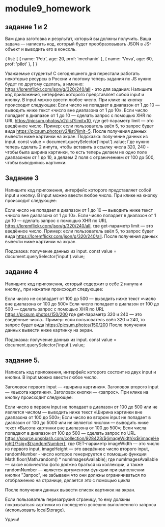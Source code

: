 # module9_homework
## задание 1 и 2
Вам дана заготовка и результат, который вы должны получить. 
Ваша задача — написать код, который будет преобразовывать JSON в JS-объект и выводить его в консоль.

{
  list: [
    { name: 'Petr', age: 20, prof: 'mechanic' },
    { name: 'Vova', age: 60, prof: 'pilot' },
  ]
}


Уважаемые студенты!
С сегодняшнего дня перестали работать некоторые ресурсы в России и поэтому теперь задания по JS нужно будет по другому сделать, а именно:
https://loremflickr.com/json/g/320/240/all - это для задания:
Напишите код приложения, интерфейс которого представляет собой input и кнопку. В input можно ввести любое число. При клике на кнопку происходит следующее:
Если число не попадает в диапазон от 1 до 10 — выводить ниже текст «число вне диапазона от 1 до 10».
Если число попадает в диапазон от 1 до 10 — сделать запрос c помощью XHR по URL https://picsum.photos/v2/list?limit=10, где get-параметр limit — это введённое число.
Пример: если пользователь ввёл 5, то запрос будет вида https://picsum.photos/v2/list?limit=5.
После получения данных вывести ниже картинки на экран.
Подсказка: получение данных из input.
const value = document.querySelector('input').value;
Где нужно теперь сделать 2 инпута, чтобы вставить в ссылку числа 320, 240 - чтобы была ширина картинки, то есть теперь делаем не одно поле диапазоном от 1 до 10, а делаем 2 поля с ограничением от 100 до 500, чтобы выводились картинки.

## Задание 3

Напишите код приложения, интерфейс которого представляет собой input и кнопку. В input можно ввести любое число. При клике на кнопку происходит следующее:

Если число не попадает в диапазон от 1 до 10 — выводить ниже текст «число вне диапазона от 1 до 10».
Если число попадает в диапазон от 1 до 10 — сделать запрос c помощью XHR по URL https://loremflickr.com/json/g/320/240/all, где get-параметр limit — это введённое число.
Пример: если пользователь ввёл 5, то запрос будет вида https://loremflickr.com/json/g/320/240/all.
После получения данных вывести ниже картинки на экран.

Подсказка: получение данных из input.
const value = document.querySelector('input').value;

## задание 4

Напишите код приложения, который содержит в себе 2 инпута и кнопку,, при нажатии происходит следующее:

Если число не совпадает от 100 до 500 — выводить ниже текст «число вне диапазона от 100 до 500»
Если число попадает в диапазон от 100 до 500 — сделать запрос c помощью XHR по URL https://picsum.photos/150/200 где get-параметр 320 и 240 — это введённые числа..
Пример: если пользователь ввёл 320 и 240, то запрос будет вида https://picsum.photos/150/200
После получения данных вывести ниже картинку на экран.

Подсказка: получение данных из input.
const value = document.querySelector('input').value;

## задание 5.

Написать код приложения, интерфейс которого состоит из двух input и кнопки. В input можно ввести любое число.

Заголовок первого input — «ширина картинки».
Заголовок второго input — «высота картинки».
Заголовок кнопки — «запрос».
При клике на кнопку происходит следующее:

Если число в первом input не попадает в диапазон от 100 до 500 или не является числом — выводить ниже текст «Ширина картинки вне диапазона от 100 до 500»;
Если число во втором input не попадает в диапазон от 100 до 5000 или не является числом — выводить ниже текст «Высота картинки вне диапазона от 100 до 500»;
Если числа попадают в диапазон от 100 до 500 — сделать запрос по URL https://source.unsplash.com/collection/928423/${imageWidth}x${imageHeight}/?sig=${randomNumber}, где GET-параметр imageWidth — это число из первого input, imageHeight — это введённое число второго input, randomNumber - число которое генерируется с помощью функции Math.floor(Math.random() * numImagesAvailable);
где numImagesAvailable — какое количество фото должно браться из коллекции, а также randomNumber — является аргументом функции при выполнении кнопки "Запрос", не забываем что они должны ограничиваться по отображению на странице, делается это с помощью цикла

После получения данных вывести список картинок на экран.

Если пользователь перезагрузил страницу, то ему должны показываться картинки из последнего успешно выполненного запроса (использовать localStorage).

Удачи!